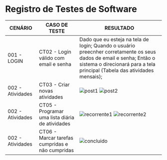 # Registro de Testes de Software


| CENÁRIO  | CASO DE TESTE  | RESULTADO | 
| ------------ | ------------ | ------------ | 
| 001 - LOGIN  | CT02 - Login válido com email e senha  |  Dado que eu esteja na tela de login; Quando o usuário preecnher corretamente os seus dados de email e senha; Então o sistema o direcionará para a tela principal (Tabela das atividades mensais);  | Acesso autorizado |
|  002 - Atividades | CT03 - Criar novas atividades    |  ![post1](https://user-images.githubusercontent.com/103230282/236713998-0d85129c-419e-4d81-9cc0-d23892f12efc.png)  ![post2](https://user-images.githubusercontent.com/103230282/236714086-821497a6-38c1-447a-85af-6ecc3a29b691.png)
|  002 - Atividades | CT05 - Programar uma lista diária de atividades  | ![recorrente1](https://user-images.githubusercontent.com/103230282/236714137-fd819e5f-8a3b-4101-b47d-a07735a90b0e.png) ![recorrente2](https://user-images.githubusercontent.com/103230282/236714260-9b169b0e-caf0-4adb-ba04-72cd244c33aa.png)
| 002 - Atividades  | CT06 - Marcar tarefas cumpridas e não cumpridas   |![concluido](https://user-images.githubusercontent.com/103230282/236714282-7ab74caf-d131-4be6-a98b-8d5fa1db5eb6.png)




